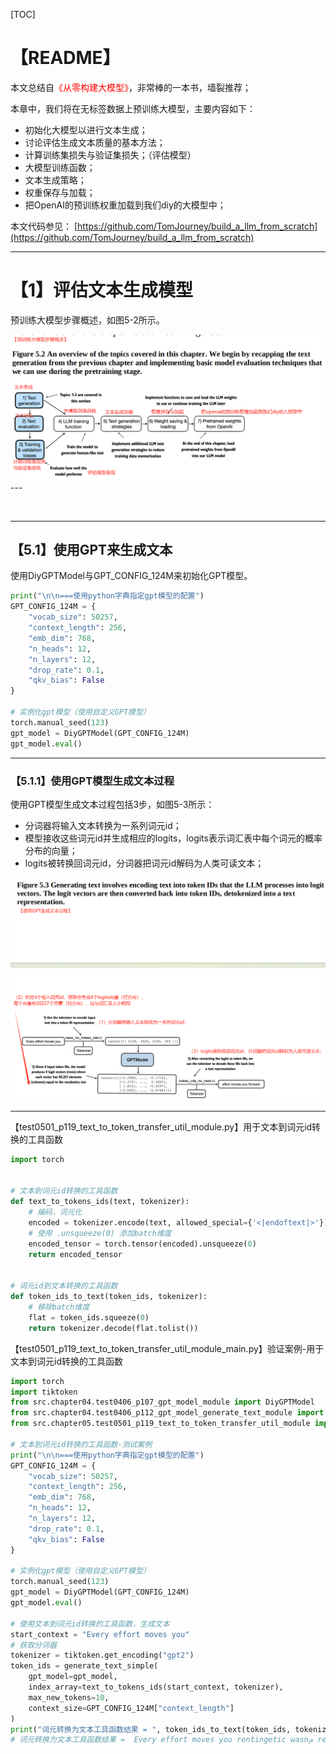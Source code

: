 [TOC]

# 【README】

本文总结自<font color="#ff0000">《从零构建大模型》</font>，非常棒的一本书，墙裂推荐； 

本章中，我们将在无标签数据上预训练大模型，主要内容如下：

- 初始化大模型以进行文本生成；
- 讨论评估生成文本质量的基本方法；
- 计算训练集损失与验证集损失；（评估模型） 
- 大模型训练函数；
- 文本生成策略；
- 权重保存与加载；
- 把OpenAI的预训练权重加载到我们diy的大模型中；

本文代码参见： [https://github.com/TomJourney/build_a_llm_from_scratch](https://github.com/TomJourney/build_a_llm_from_scratch)

---

# 【1】评估文本生成模型

预训练大模型步骤概述，如图5-2所示。

![image-20250609202553999](./pic/05/0502.png) ---

<br>

---

## 【5.1】使用GPT来生成文本

使用DiyGPTModel与GPT_CONFIG_124M来初始化GPT模型。

```python
print("\n\n===使用python字典指定gpt模型的配置")
GPT_CONFIG_124M = {
    "vocab_size": 50257,
    "context_length": 256,
    "emb_dim": 768,
    "n_heads": 12,
    "n_layers": 12,
    "drop_rate": 0.1,
    "qkv_bias": False
}

# 实例化gpt模型（使用自定义GPT模型）
torch.manual_seed(123)
gpt_model = DiyGPTModel(GPT_CONFIG_124M)
gpt_model.eval()
```

---

### 【5.1.1】使用GPT模型生成文本过程

使用GPT模型生成文本过程包括3步，如图5-3所示：

- 分词器将输入文本转换为一系列词元id；
- 模型接收这些词元id并生成相应的logits，logits表示词汇表中每个词元的概率分布的向量；
- logits被转换回词元id，分词器把词元id解码为人类可读文本；

![image-20250609203518026](./pic/05/0503.png)

---

【test0501_p119_text_to_token_transfer_util_module.py】用于文本到词元id转换的工具函数 

```python
import torch


# 文本到词元id转换的工具函数
def text_to_tokens_ids(text, tokenizer):
    # 编码，词元化
    encoded = tokenizer.encode(text, allowed_special={'<|endoftext|>'})
    # 使用 .unsqueeze(0) 添加batch维度
    encoded_tensor = torch.tensor(encoded).unsqueeze(0)
    return encoded_tensor


# 词元id到文本转换的工具函数
def token_ids_to_text(token_ids, tokenizer):
    # 移除batch维度
    flat = token_ids.squeeze(0)
    return tokenizer.decode(flat.tolist())

```

【test0501_p119_text_to_token_transfer_util_module_main.py】验证案例-用于文本到词元id转换的工具函数

```python
import torch
import tiktoken
from src.chapter04.test0406_p107_gpt_model_module import DiyGPTModel
from src.chapter04.test0406_p112_gpt_model_generate_text_module import generate_text_simple
from src.chapter05.test0501_p119_text_to_token_transfer_util_module import text_to_tokens_ids, token_ids_to_text

# 文本到词元id转换的工具函数-测试案例
print("\n\n===使用python字典指定gpt模型的配置")
GPT_CONFIG_124M = {
    "vocab_size": 50257,
    "context_length": 256,
    "emb_dim": 768,
    "n_heads": 12,
    "n_layers": 12,
    "drop_rate": 0.1,
    "qkv_bias": False
}

# 实例化gpt模型（使用自定义GPT模型）
torch.manual_seed(123)
gpt_model = DiyGPTModel(GPT_CONFIG_124M)
gpt_model.eval()

# 使用文本到词元id转换的工具函数，生成文本
start_context = "Every effort moves you"
# 获取分词器
tokenizer = tiktoken.get_encoding("gpt2")
token_ids = generate_text_simple(
    gpt_model=gpt_model,
    index_array=text_to_tokens_ids(start_context, tokenizer),
    max_new_tokens=10,
    context_size=GPT_CONFIG_124M["context_length"]
)
print("词元转换为文本工具函数结果 = ", token_ids_to_text(token_ids, tokenizer))
# 词元转换为文本工具函数结果 =  Every effort moves you rentingetic wasnم refres RexMeCHicular stren
```



